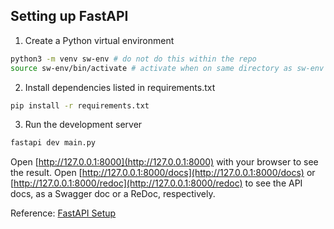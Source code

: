 ## Setting up FastAPI

1. Create a Python virtual environment

```bash
python3 -m venv sw-env # do not do this within the repo
source sw-env/bin/activate # activate when on same directory as sw-env
```

2. Install dependencies listed in requirements.txt
```bash
pip install -r requirements.txt
```

3. Run the development server
```bash
fastapi dev main.py
```

Open [http://127.0.0.1:8000](http://127.0.0.1:8000) with your browser to see the result. Open [http://127.0.0.1:8000/docs](http://127.0.0.1:8000/docs) or [http://127.0.0.1:8000/redoc](http://127.0.0.1:8000/redoc) to see the API docs, as a Swagger doc or a ReDoc, respectively.

Reference: [FastAPI Setup](https://fastapi.tiangolo.com/tutorial/first-steps/)
